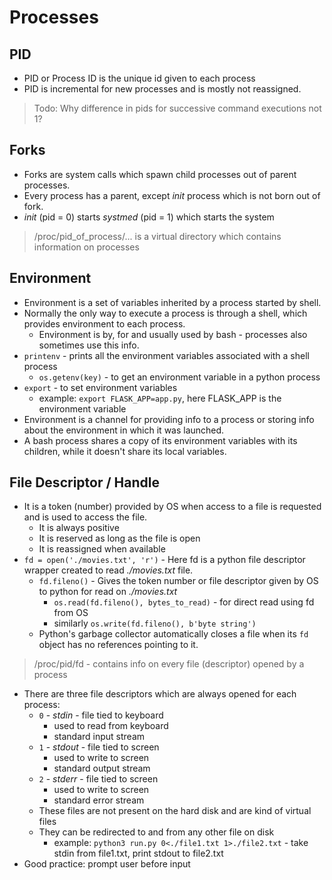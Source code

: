 # Processes

## PID

- PID or Process ID is the unique id given to each process
- PID is incremental for new processes and is mostly not reassigned.

> Todo: Why difference in pids for successive command executions not 1?

## Forks

- Forks are system calls which spawn child processes out of parent processes.
- Every process has a parent, except _init_ process which is not born out of fork.
- _init_ (pid = 0) starts _systmed_ (pid = 1) which starts the system

> /proc/pid_of_process/... is a virtual directory which contains information on processes

## Environment

- Environment is a set of variables inherited by a process started by shell.
- Normally the only way to execute a process is through a shell, which provides environment to each process.
  - Environment is by, for and usually used by bash - processes also sometimes use this info.
- `printenv` - prints all the environment variables associated with a shell process
  - `os.getenv(key)` - to get an environment variable in a python process
- `export` - to set environment variables
  - example: `export FLASK_APP=app.py`, here FLASK_APP is the environment variable
- Environment is a channel for providing info to a process or storing info about the environment in which it was launched.
- A bash process shares a copy of its environment variables with its children, while it doesn't share its local variables.

## File Descriptor / Handle

- It is a token (number) provided by OS when access to a file is requested and is used to access the file.
  - It is always positive
  - It is reserved as long as the file is open
  - It is reassigned when available
- `fd = open('./movies.txt', 'r')` - Here fd is a python file descriptor wrapper created to read _./movies.txt_ file.
  - `fd.fileno()` - Gives the token number or file descriptor given by OS to python for read on _./movies.txt_
    - `os.read(fd.fileno(), bytes_to_read)` - for direct read using fd from OS
    - similarly `os.write(fd.fileno(), b'byte string')`
  - Python's garbage collector automatically closes a file when its `fd` object has no references pointing to it.

> /proc/pid/fd - contains info on every file (descriptor) opened by a process

- There are three file descriptors which are always opened for each process:
  - `0` - _stdin_ - file tied to keyboard
    - used to read from keyboard
    - standard input stream
  - `1` - _stdout_ - file tied to screen
    - used to write to screen
    - standard output stream
  - `2` - _stderr_ - file tied to screen
    - used to write to screen
    - standard error stream
  - These files are not present on the hard disk and are kind of virtual files
  - They can be redirected to and from any other file on disk
    - example: `python3 run.py 0<./file1.txt 1>./file2.txt` - take stdin from file1.txt, print stdout to file2.txt
- Good practice: prompt user before input
